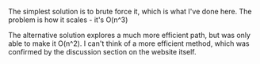 The simplest solution is to brute force it, which is what I've done here. The problem is how it scales - it's O(n^3)

The alternative solution explores a much more efficient path, but was only able to make it O(n^2). I can't think of a more efficient method, which was confirmed by the discussion section on the website itself.